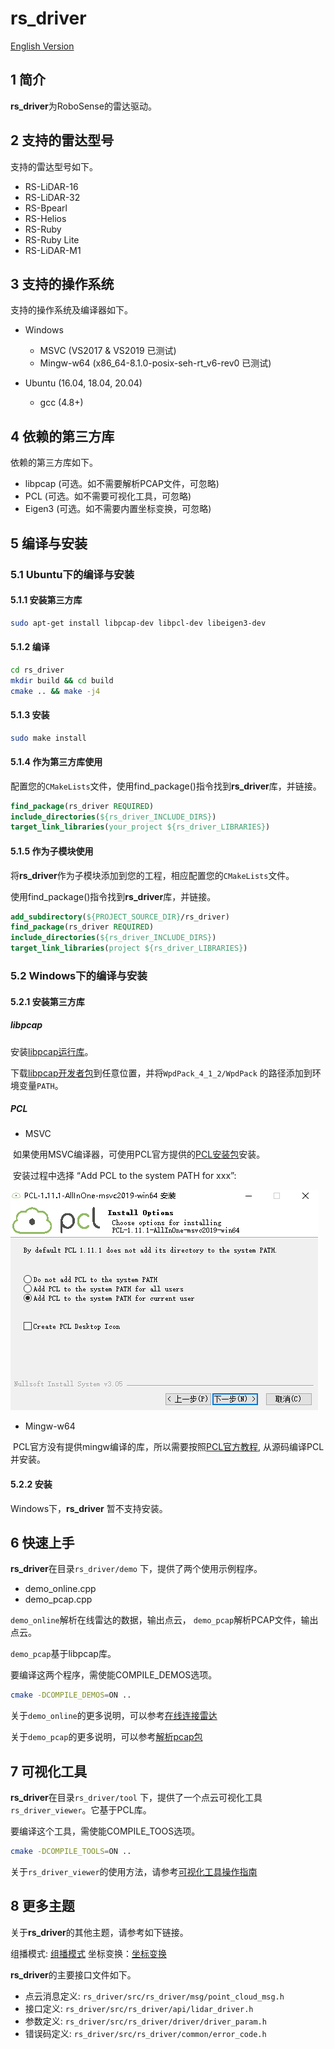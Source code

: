 # **rs_driver** 

[English Version](README.md) 

## 1 简介

**rs_driver**为RoboSense的雷达驱动。

## 2 支持的雷达型号

支持的雷达型号如下。
- RS-LiDAR-16
- RS-LiDAR-32
- RS-Bpearl
- RS-Helios
- RS-Ruby
- RS-Ruby Lite
- RS-LiDAR-M1

## 3 支持的操作系统

支持的操作系统及编译器如下。
- Windows
  - MSVC  (VS2017 & VS2019 已测试)
  - Mingw-w64 (x86_64-8.1.0-posix-seh-rt_v6-rev0 已测试)

- Ubuntu (16.04, 18.04, 20.04)
  - gcc (4.8+)

## 4 依赖的第三方库

依赖的第三方库如下。
- libpcap (可选。如不需要解析PCAP文件，可忽略)
- PCL (可选。如不需要可视化工具，可忽略)
- Eigen3 (可选。如不需要内置坐标变换，可忽略)

## 5 编译与安装
### 5.1 Ubuntu下的编译与安装
#### 5.1.1 安装第三方库

```bash
sudo apt-get install libpcap-dev libpcl-dev libeigen3-dev
```
#### 5.1.2 编译

```bash
cd rs_driver
mkdir build && cd build
cmake .. && make -j4
```

#### 5.1.3 安装

```bash
sudo make install
```

#### 5.1.4 作为第三方库使用

配置您的```CMakeLists```文件，使用find_package()指令找到**rs_driver**库，并链接。

```cmake
find_package(rs_driver REQUIRED)
include_directories(${rs_driver_INCLUDE_DIRS})
target_link_libraries(your_project ${rs_driver_LIBRARIES})
```

#### 5.1.5 作为子模块使用

将**rs_driver**作为子模块添加到您的工程，相应配置您的```CMakeLists```文件。

使用find_package()指令找到**rs_driver**库，并链接。

```cmake
add_subdirectory(${PROJECT_SOURCE_DIR}/rs_driver)
find_package(rs_driver REQUIRED)
include_directories(${rs_driver_INCLUDE_DIRS})
target_link_libraries(project ${rs_driver_LIBRARIES})
```

### 5.2 Windows下的编译与安装

#### 5.2.1 安装第三方库

##### libpcap

  安装[libpcap运行库](https://www.winpcap.org/install/bin/WinPcap_4_1_3.exe)。

  下载[libpcap开发者包](https://www.winpcap.org/install/bin/WpdPack_4_1_2.zip)到任意位置，并将```WpdPack_4_1_2/WpdPack``` 的路径添加到环境变量```PATH```。

##### PCL

+ MSVC

​     如果使用MSVC编译器，可使用PCL官方提供的[PCL安装包](https://github.com/PointCloudLibrary/pcl/releases)安装。

​     安装过程中选择 “Add PCL to the system PATH for xxx”:

![](./doc/img/01_install_pcl.PNG)

+ Mingw-w64

​     PCL官方没有提供mingw编译的库，所以需要按照[PCL官方教程](https://pointclouds.org/documentation/tutorials/compiling_pcl_windows.html), 从源码编译PCL并安装。

#### 5.2.2 安装

Windows下，**rs_driver** 暂不支持安装。

## 6 快速上手

**rs_driver**在目录```rs_driver/demo``` 下，提供了两个使用示例程序。

- demo_online.cpp
- demo_pcap.cpp

`demo_online`解析在线雷达的数据，输出点云， `demo_pcap`解析PCAP文件，输出点云。

`demo_pcap`基于libpcap库。

要编译这两个程序，需使能COMPILE_DEMOS选项。

```bash
cmake -DCOMPILE_DEMOS=ON ..
```

关于`demo_online`的更多说明，可以参考[在线连接雷达](doc/howto/how_to_online_use_driver.md)

关于`demo_pcap`的更多说明，可以参考[解析pcap包](doc/howto/how_to_decode_pcap.md)

## 7 可视化工具

**rs_driver**在目录```rs_driver/tool``` 下，提供了一个点云可视化工具`rs_driver_viewer`。它基于PCL库。

要编译这个工具，需使能COMPILE_TOOS选项。

```bash
cmake -DCOMPILE_TOOLS=ON ..
```

关于`rs_driver_viewer`的使用方法，请参考[可视化工具操作指南](doc/howto/how_to_use_rs_driver_viewer.md) 

## 8 更多主题

关于**rs_driver**的其他主题，请参考如下链接。

组播模式:  [组播模式](doc/howto/how_to_use_multi_cast_function.md) 
坐标变换：[坐标变换](doc/howto/how_to_transform_pointcloud.md) 

**rs_driver**的主要接口文件如下。

- 点云消息定义: ```rs_driver/src/rs_driver/msg/point_cloud_msg.h```
- 接口定义: ```rs_driver/src/rs_driver/api/lidar_driver.h```
- 参数定义: ```rs_driver/src/rs_driver/driver/driver_param.h```
- 错误码定义: ```rs_driver/src/rs_driver/common/error_code.h```

